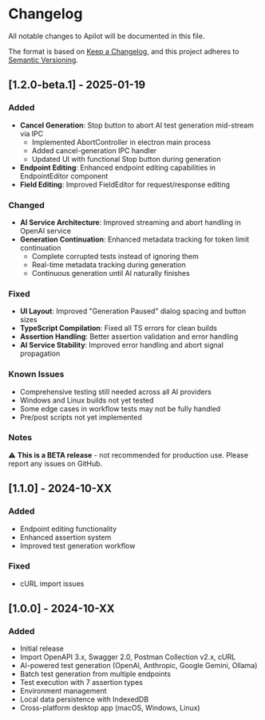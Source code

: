 # Changelog

All notable changes to Apilot will be documented in this file.

The format is based on [Keep a Changelog](https://keepachangelog.com/en/1.0.0/),
and this project adheres to [Semantic Versioning](https://semver.org/spec/v2.0.0.html).

## [1.2.0-beta.1] - 2025-01-19

### Added
- **Cancel Generation**: Stop button to abort AI test generation mid-stream via IPC
  - Implemented AbortController in electron main process
  - Added cancel-generation IPC handler
  - Updated UI with functional Stop button during generation
- **Endpoint Editing**: Enhanced endpoint editing capabilities in EndpointEditor component
- **Field Editing**: Improved FieldEditor for request/response editing

### Changed
- **AI Service Architecture**: Improved streaming and abort handling in OpenAI service
- **Generation Continuation**: Enhanced metadata tracking for token limit continuation
  - Complete corrupted tests instead of ignoring them
  - Real-time metadata tracking during generation
  - Continuous generation until AI naturally finishes

### Fixed
- **UI Layout**: Improved "Generation Paused" dialog spacing and button sizes
- **TypeScript Compilation**: Fixed all TS errors for clean builds
- **Assertion Handling**: Better assertion validation and error handling
- **AI Service Stability**: Improved error handling and abort signal propagation

### Known Issues
- Comprehensive testing still needed across all AI providers
- Windows and Linux builds not yet tested
- Some edge cases in workflow tests may not be fully handled
- Pre/post scripts not yet implemented

### Notes
⚠️ **This is a BETA release** - not recommended for production use. Please report any issues on GitHub.

## [1.1.0] - 2024-10-XX

### Added
- Endpoint editing functionality
- Enhanced assertion system
- Improved test generation workflow

### Fixed
- cURL import issues

## [1.0.0] - 2024-10-XX

### Added
- Initial release
- Import OpenAPI 3.x, Swagger 2.0, Postman Collection v2.x, cURL
- AI-powered test generation (OpenAI, Anthropic, Google Gemini, Ollama)
- Batch test generation from multiple endpoints
- Test execution with 7 assertion types
- Environment management
- Local data persistence with IndexedDB
- Cross-platform desktop app (macOS, Windows, Linux)
